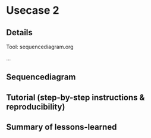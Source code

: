 # Usecase 2

## Details
Tool: sequencediagram.org

...

## Sequencediagram

## Tutorial (step-by-step instructions & reproducibility)

## Summary of lessons-learned
